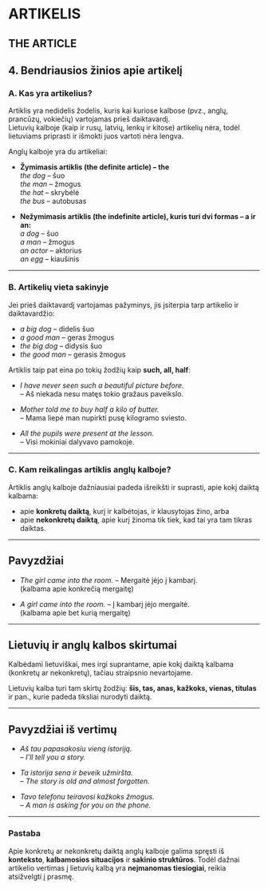 # ARTIKELIS  
## THE ARTICLE  

## 4. Bendriausios žinios apie artikelį

### A. Kas yra artikelius?
Artiklis yra nedidelis žodelis, kuris kai kuriose kalbose (pvz., anglų, prancūzų, vokiečių) vartojamas prieš daiktavardį.  
Lietuvių kalboje (kaip ir rusų, latvių, lenkų ir kitose) artikelių nėra, todėl lietuviams priprasti ir išmokti juos vartoti nėra lengva.

Anglų kalboje yra du artikeliai:

- **Žymimasis artiklis (the definite article) – the**  
  *the dog* – šuo  
  *the man* – žmogus  
  *the hat* – skrybėlė  
  *the bus* – autobusas  

- **Nežymimasis artiklis (the indefinite article), kuris turi dvi formas – a ir an:**  
  *a dog* – šuo  
  *a man* – žmogus  
  *an actor* – aktorius  
  *an egg* – kiaušinis  

---

### B. Artikelių vieta sakinyje
Jei prieš daiktavardį vartojamas pažyminys, jis įsiterpia tarp artikelio ir daiktavardžio:

- *a big dog* – didelis šuo  
- *a good man* – geras žmogus  
- *the big dog* – didysis šuo  
- *the good man* – gerasis žmogus  

Artiklis taip pat eina po tokių žodžių kaip **such, all, half**:  
- *I have never seen such a beautiful picture before.*  
  – Aš niekada nesu matęs tokio gražaus paveikslo.  

- *Mother told me to buy half a kilo of butter.*  
  – Mama liepė man nupirkti pusę kilogramo sviesto.  

- *All the pupils were present at the lesson.*  
  – Visi mokiniai dalyvavo pamokoje.  

---

### C. Kam reikalingas artiklis anglų kalboje?
Artiklis anglų kalboje dažniausiai padeda išreikšti ir suprasti, apie kokį daiktą kalbama:  
- apie **konkretų daiktą**, kurį ir kalbėtojas, ir klausytojas žino, arba  
- apie **nekonkretų daiktą**, apie kurį žinoma tik tiek, kad tai yra tam tikras daiktas.

---

## Pavyzdžiai

- *The girl came into the room.* – Mergaitė įėjo į kambarį.  
  (kalbama apie konkrečią mergaitę)  

- *A girl came into the room.* – Į kambarį įėjo mergaitė.  
  (kalbama apie bet kurią mergaitę)  

---

## Lietuvių ir anglų kalbos skirtumai
Kalbėdami lietuviškai, mes irgi suprantame, apie kokį daiktą kalbama (konkretų ar nekonkretų), tačiau straipsnio nevartojame.  

Lietuvių kalba turi tam skirtų žodžių: **šis, tas, anas, kažkoks, vienas, titulas** ir pan., kurie padeda tiksliai nurodyti daiktą.  

---

## Pavyzdžiai iš vertimų

- *Aš tau papasakosiu vieną istoriją.*  
  – *I’ll tell you a story.*  

- *Ta istorija sena ir beveik užmiršta.*  
  – *The story is old and almost forgotten.*  

- *Tavo telefonu teiravosi kažkoks žmogus.*  
  – *A man is asking for you on the phone.*  

---

### Pastaba
Apie konkretų ar nekonkretų daiktą anglų kalboje galima spręsti iš **konteksto**, **kalbamosios situacijos** ir **sakinio struktūros**. Todėl dažnai artikelio vertimas į lietuvių kalbą yra **neįmanomas tiesiogiai**, reikia atsižvelgti į prasmę.
